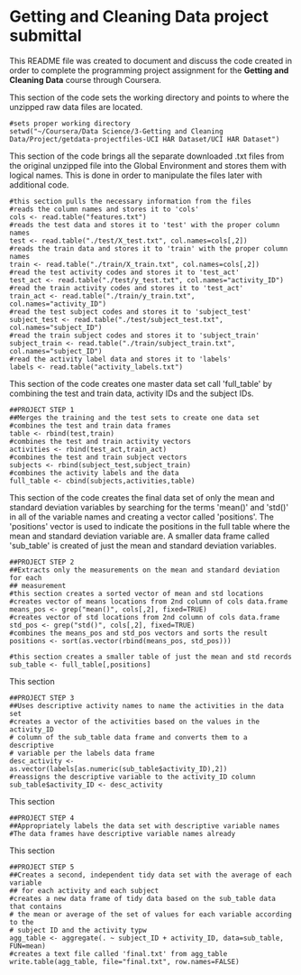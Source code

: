 Getting and Cleaning Data project submittal
=================

This README file was created to document and discuss the code created in order to complete the programming project assignment for the **Getting and Cleaning Data** course through Coursera.

This section of the code sets the working directory and points to where the unzipped raw data files are located.

```
#sets proper working directory
setwd("~/Coursera/Data Science/3-Getting and Cleaning Data/Project/getdata-projectfiles-UCI HAR Dataset/UCI HAR Dataset")
```

This section of the code brings all the separate downloaded .txt files from the original unzipped file into the Global Environment and stores them with logical names. This is done in order to manipulate the files later with additional code.
```
#this section pulls the necessary information from the files
#reads the column names and stores it to 'cols'
cols <- read.table("features.txt")
#reads the test data and stores it to 'test' with the proper column names
test <- read.table("./test/X_test.txt", col.names=cols[,2])
#reads the train data and stores it to 'train' with the proper column names
train <- read.table("./train/X_train.txt", col.names=cols[,2])
#read the test activity codes and stores it to 'test_act'
test_act <- read.table("./test/y_test.txt", col.names="activity_ID")
#read the train activity codes and stores it to 'test_act'
train_act <- read.table("./train/y_train.txt", col.names="activity_ID")
#read the test subject codes and stores it to 'subject_test'
subject_test <- read.table("./test/subject_test.txt", col.names="subject_ID")
#read the train subject codes and stores it to 'subject_train'
subject_train <- read.table("./train/subject_train.txt", col.names="subject_ID")
#read the activity label data and stores it to 'labels'
labels <- read.table("activity_labels.txt")
```

This section of the code creates one master data set call 'full_table' by combining the test and train data, activity IDs and the subject IDs.
```
##PROJECT STEP 1
##Merges the training and the test sets to create one data set
#combines the test and train data frames
table <- rbind(test,train)
#combines the test and train activity vectors
activities <- rbind(test_act,train_act)
#combines the test and train subject vectors
subjects <- rbind(subject_test,subject_train)
#combines the activity labels and the data
full_table <- cbind(subjects,activities,table)
```

This section of the code creates the final data set of only the mean and standard deviation variables by searching for the terms 'mean()' and 'std()' in all of the variable names and creating a vector called 'positions'. The 'positions' vector is used to indicate the positions in the full table where the mean and standard deviation variable are. A smaller data frame called 'sub_table' is created of just the mean and standard deviation variables.
```
##PROJECT STEP 2
##Extracts only the measurements on the mean and standard deviation for each
## measurement
#this section creates a sorted vector of mean and std locations
#creates vector of means locations from 2nd column of cols data.frame
means_pos <- grep("mean()", cols[,2], fixed=TRUE)
#creates vector of std locations from 2nd column of cols data.frame
std_pos <- grep("std()", cols[,2], fixed=TRUE)
#combines the means_pos and std_pos vectors and sorts the result
positions <- sort(as.vector(rbind(means_pos, std_pos)))

#this section creates a smaller table of just the mean and std records
sub_table <- full_table[,positions]
```

This section
```
##PROJECT STEP 3
##Uses descriptive activity names to name the activities in the data set
#creates a vector of the activities based on the values in the activity_ID
# column of the sub_table data frame and converts them to a descriptive
# variable per the labels data frame
desc_activity <- as.vector(labels[as.numeric(sub_table$activity_ID),2])
#reassigns the descriptive variable to the activity_ID column
sub_table$activity_ID <- desc_activity
```

This section
```
##PROJECT STEP 4
##Appropriately labels the data set with descriptive variable names
#The data frames have descriptive variable names already
```

This section
```
##PROJECT STEP 5
##Creates a second, independent tidy data set with the average of each variable
## for each activity and each subject
#creates a new data frame of tidy data based on the sub_table data that contains
# the mean or average of the set of values for each variable according to the
# subject ID and the activity typw
agg_table <- aggregate(. ~ subject_ID + activity_ID, data=sub_table, FUN=mean)
#creates a text file called 'final.txt' from agg_table
write.table(agg_table, file="final.txt", row.names=FALSE)
```
